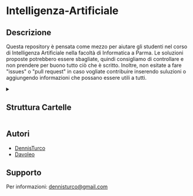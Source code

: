 # Intelligenza-Artificiale

## Descrizione

Questa repository è pensata come mezzo per aiutare gli studenti nel corso di Intelligenza Artificiale nella facoltà di Informatica a Parma.
Le soluzioni proposte potrebbero essere sbagliate, quindi consigliamo di controllare e non prendere per buono tutto ciò che è scritto.
Inoltre, non esitate a fare "issues" o "pull request" in caso vogliate contribuire inserendo suluzioni o aggiungendo informazioni che possano essere utili a tutti.

<details>
<summary><h2>Struttura Cartelle</h2></summary>

```
Intelligenza-Artificiale
├── Esami
│   ├── 2018-09-18
│   │   └── testo.jpg
│   ├── 2019-09-18
│   │   └── testo.jpg
│   ├── 2022-01-25
│   │   ├── Esercizio1.png
│   │   ├── Esercizio3.pro
│   │   └── Testo.pdf
│   ├── 2022-06-07
│   │   ├── Esercizio2.pro
│   │   ├── Esercizio3.pdf
│   │   └── TestoA.jpeg
│   ├── 2022-06-21
│   │   ├── Esercizio2.pro
│   │   └── Testo.jpeg
│   ├── 2022-07-05
│   │   ├── Esercizio1.png
│   │   ├── Esercizio3.pdf
│   │   └── Testo.jpeg
│   ├── 2022-09-13
│   │   ├── Esercizio1.png
│   │   ├── Esercizio3.pdf
│   │   ├── Testo.jpeg
│   │   ├── Testo2.jpeg
│   │   └── assets
│   │       ├── csp-proj.ggb
│   │       ├── csp.png
│   │       ├── vincolo1-proj.ggb
│   │       ├── vincolo1.png
│   │       └── vincolo2-3.png
│   ├── 2022-11-03
│   │   ├── Esercizio2.pro
│   │   ├── Esercizio3.png
│   │   └── Testo.jpeg
│   ├── 2023-01-24
│   │   ├── Esercizio1.md
│   │   ├── Esercizio2.png
│   │   ├── Esercizio3.pro
│   │   ├── Esercizio4.pro
│   │   ├── Testo.jpeg
│   │   └── Testo2.jpeg
│   ├── 2023-06-06
│   │   ├── Esercizio1.md
│   │   ├── Esercizio2.pro
│   │   ├── Esercizio3.pro
│   │   ├── Testo1.png
│   │   └── Testo2.png
│   ├── 2023-07-04
│   │   ├── Esercizio2.jpeg
│   │   ├── Esercizio3.jpeg
│   │   └── TestB.jpeg
│   ├── EserciziRandom1.jpg
│   └── EserciziRandom2.jpg
├── README.md
└── RiassuntiTeoria
    ├── 1-Matematica.pdf
    ├── 2-Agenti.pdf
    ├── 4-CSP.pdf
    ├── 5-Linguaggio_dei_Termini.pdf
    └── 6-Paradigmi_di_programmazione.pdf
```
</details>

## Autori

- [DennisTurco](https://www.github.com/DennisTurco)
- [Davoleo](https://github.com/Davoleo)

## Supporto

Per informazioni: [dennisturco@gmail.com](mailto:dennisturco@gmail.com)
